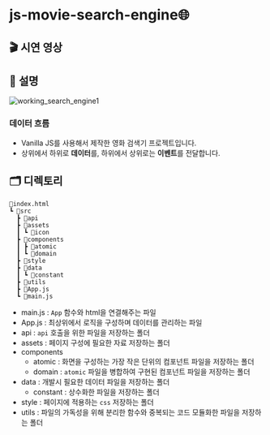 # js-movie-search-engine🌐 
## 🎬 시연 영상
## 📌 설명
![working_search_engine1](https://user-images.githubusercontent.com/70738281/160238421-7092f335-401d-4078-a6da-448bda1fc172.gif)

### 데이터 흐름
- Vanilla JS를 사용해서 제작한 영화 검색기 프로젝트입니다.
- 상위에서 하위로 **데이터**를, 하위에서 상위로는 **이벤트**를 전달합니다.
## 🗂️ 디렉토리
```
📜index.html
┗ 📂src
  ┣ 📂api
  ┣ 📂assets
  ┃ ┗ 📂icon
  ┣ 📂components
  ┃ ┣ 📂atomic
  ┃ ┗ 📂domain
  ┣ 📂style
  ┣ 📂data
  ┃ ┗ 📂constant
  ┣ 📂utils
  ┣ 📜App.js
  ┗ 📜main.js

```
- main.js : `App` 함수와 html을 연결해주는 파일
- App.js : 최상위에서 로직을 구성하며 데이터를 관리하는 파일
- api : `api` 호출을 위한 파일을 저장하는 폴더
- assets : 페이지 구성에 필요한 자료 저장하는 폴더
- components 
  - atomic : 화면을 구성하는 가장 작은 단위의 컴포넌트 파일을 저장하는 폴더
  - domain : `atomic` 파일을 병합하여 구현된 컴포넌트 파일을 저장하는 폴더
- data : 개발시 필요한 데이터 파일을 저장하는 폴더
  - constant : 상수화한 파일을 저장하는 폴더
- style : 페이지에 적용하는 `css` 저장하는 폴더
- utils : 파일의 가독성을 위해 분리한 함수와 중복되는 코드 모듈화한 파일을 저장하는 폴더

